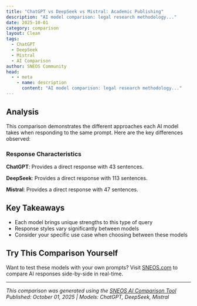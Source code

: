 ```yaml
---
title: "ChatGPT vs DeepSeek vs Mistral: Academic Publishing"
description: "AI model comparison: legal research methodology..."
date: 2025-10-01
category: comparison
layout: Clean
tags:
  - ChatGPT
  - DeepSeek
  - Mistral
  - AI Comparison
author: SNEOS Community
head:
  - - meta
    - name: description
      content: "AI model comparison: legal research methodology..."
---
```


<ChatComparison
  title="ChatGPT vs DeepSeek vs Mistral: Academic Publishing"
  prompt="legal research methodology"
  :responses='{
    "ChatGPT": "**Legal Research Methodology**\n\nLegal research methodology refers to the systematic process used to identify, analyze, and interpret legal information and materials to resolve legal issues or answer legal questions. It involves the steps and techniques employed to gather relevant legal data, apply legal principles, and reach conclusions.\n\nHere is an overview of legal research methodology:\n\n### 1. **Identification of the Research Problem/Question**\n   - Clearly define the legal issue or question you want to examine.\n   - Narrow down the scope to make your research focused and manageable.\n\n### 2. **Preliminary Understanding**\n   - Gain a basic understanding of the topic through secondary sources such as textbooks, encyclopedias, commentaries, or legal dictionaries.\n\n### 3. **Formulation of Hypothesis or Research Aim**\n   - Based on initial understanding, formulate a hypothesis or objective for your research.\n   - This guides your search and analysis throughout the process.\n\n### 4. **Collection of Primary Data (If Applicable)**\n   - In some legal research, especially empirical or socio-legal studies, primary data (interviews, surveys, case studies) may be collected.\n\n### 5. **Collection of Secondary Data**\n   - This primarily involves gathering legal materials such as:\n     - **Statutes and Legislation**\n     - **Case Law/Judgments**\n     - **Regulations and Ordinances**\n     - **Books, Journals, Articles, and Commentaries**\n     - **Constitutional Provisions**\n     - **Treaties and International Conventions**\n  \n### 6. **Research Tools and Sources**\n   - Use reliable research tools such as:\n     - Legal databases (Westlaw, LexisNexis, Manupatra)\n     - Law libraries\n     - Government websites\n     - Legal journals and periodicals\n\n### 7. **Analysis and Interpretation**\n   - Analyze the collected material critically.\n   - Interpret legal provisions, precedents, and doctrines in light of the research question.\n   - Compare and contrast conflicting legal viewpoints.\n   - Use logical reasoning and apply relevant legal principles.\n\n### 8. **Synthesis**\n   - Integrate findings into a coherent whole.\n   - Develop reasoned arguments and conclusions based on evidence and analysis.\n\n### 9. **Presentation of Research**\n   - Prepare a structured report, dissertation, or article presenting your findings.\n   - Properly cite all sources used according to a legal citation standard (e.g., Bluebook, OSCOLA).\n\n### 10. **Verification and Review**\n   - Re-examine your research results for accuracy, consistency, and completeness.\n   - Cross-check references and conclusions.\n\n---\n\n### Types of Legal Research\n\n- **Doctrinal Research** (Black Letter Law Research): Focuses on analyzing legal principles as found in statutes and case law.\n- **Empirical Legal Research**: Uses social science methods to study the impact or operation of laws.\n- **Comparative Legal Research**: Compares laws of different jurisdictions.\n- **Historical Legal Research**: Examines historical development and evolution of legal principles.\n\n---\n\n### Summary\n\n| Step                     | Description                                    |\n|--------------------------|------------------------------------------------|\n| 1. Identify Problem      | Define clear research question                   |\n| 2. Preliminary Reading  | Understand basics using secondary sources        |\n| 3. Hypothesis Formulation| Set research aim or hypothesis                    |\n| 4. Data Collection       | Collect relevant primary/secondary legal data    |\n| 5. Analysis             | Critically analyze laws, cases, and doctrines    |\n| 6. Synthesis            | Integrate findings into a coherent argument      |\n| 7. Presentation         | Write and cite research findings                  |\n| 8. Review               | Verify and refine research output                 |\n\n---\n\nIf you want, I can help with more detailed methods, specific tools, or case examples!",
    "DeepSeek": "Of course. Legal research methodology is the systematic process of identifying, retrieving, and analyzing information necessary to support legal decision-making. It\u0027s the foundational skill for any lawyer, legal scholar, or student.\n\nA well-structured methodology ensures that your research is **comprehensive, efficient, and authoritative**.\n\nHere is a comprehensive breakdown of the legal research methodology, broken down into stages and key principles.\n\n---\n\n### **The Core Goal of Legal Research**\nTo find **primary authority** (law created by governmental bodies) that is **mandatory** (binding on the court deciding your case) and directly **on-point** (relevant to your specific legal issue). If mandatory authority isn\u0027t available, you seek the most **persuasive** secondary and primary authority.\n\n---\n\n### **Key Concepts to Understand First**\n\n1.  **Primary vs. Secondary Sources:**\n    *   **Primary Sources:** The actual **law itself**. These are binding and must be followed.\n        *   *Examples:* Statutes, Regulations, Case Law (Judicial Opinions), Constitutions.\n    *   **Secondary Sources:** Materials that **explain, critique, or analyze** the law. They are not binding but are incredibly useful for understanding a new area of law and finding primary sources.\n        *   *Examples:* Legal Encyclopedias (e.g., American Jurisprudence), Law Review Articles, Treatises, Restatements of the Law.\n\n2.  **Mandatory vs. Persuasive Authority:**\n    *   **Mandatory (Binding) Authority:** Law that a court **must** follow. This is determined by the court\u0027s jurisdiction.\n        *   *Example:* A decision from the California Supreme Court is mandatory on all lower California state courts. A federal statute is mandatory on all federal courts.\n    *   **Persuasive Authority:** Law that a court **may** follow but is not required to. It can influence a decision.\n        *   *Example:* A decision from a New York court on a novel issue being heard by a California court for the first time.\n\n---\n\n### **The Step-by-Step Legal Research Process**\n\nThis is a cyclical, not linear, process. You will constantly refine your search as you learn more.\n\n#### **Stage 1: Initial Case Assessment \u0026 Fact Gathering**\n*   **Understand the Problem:** Identify the client, the legal dispute, and the desired outcome.\n*   **Extract Key Facts:** Determine the \u0022who, what, when, where, why, and how.\u0022 Separate relevant facts from background facts.\n*   **Identify the Jurisdiction:** Which state? Which federal circuit? This is critical for determining mandatory authority.\n*   **Formulate the Legal Question:** Based on the facts, draft a specific, answerable legal question.\n    *   *Example:* \u0022Under California law, can a landlord be held liable for an injury caused by a criminal third party on the apartment premises if the landlord was aware of prior similar crimes but did not improve security?\u0022\n\n#### **Stage 2: Generate Search Terms \u0026 Preliminary Research**\n*   **Brainstorm Keywords:** List all relevant legal concepts, parties, things, and actions from your facts (e.g., \u0022landlord,\u0022 \u0022tenant,\u0022 \u0022premises liability,\u0022 \u0022foreseeability,\u0022 \u0022negligent security,\u0022 \u0022duty of care\u0022).\n*   **Use a Secondary Source:** This is the most efficient starting point. Secondary sources provide an overview and will lead you directly to primary authority.\n    *   **Legal Encyclopedias** (e.g., AmJur, CJS) give a broad, general introduction.\n    *   **Treatises** (e.g., *Prosser on Torts*) offer deep, scholarly analysis.\n    *   **American Law Reports (A.L.R.)** provide comprehensive annotations on specific legal issues, citing cases from multiple jurisdictions.\n*   **Purpose:** To gain a foundational understanding of the area of law and to mine for key statutes and major cases.\n\n#### **Stage 3: Research Primary Authority (The Core Phase)**\nNow you use the leads from your secondary source research to find the binding law.\n\n*   **A. Research Statutory Law (Codes):**\n    *   Find the relevant statute using an annotated code (e.g., *United States Code Annotated* - USCA, or a state\u0027s annotated code).\n    *   **Crucially, read the annotations** following the statute text. They will list cases that have interpreted each specific section of the statute.\n\n*   **B. Research Case Law (Common Law):**\n    *   **Method 1: The Digest System** (Print or Online): A \u0022subject index\u0022 to all reported cases. You look up a legal topic (a \u0022Key Number\u0022) to find all cases on that point.\n    *   **Method 2: Online Citators (Shepard\u0027s, KeyCite, BCite):** This is the modern, essential method.\n        1.  Start with a \u0022good case\u0022 you found from a secondary source or statute annotation.\n        2.  Use a citator (KeyCite in Westlaw or Shepard\u0027s in Lexis) on that case.\n        3.  The citator will show you:\n            *   The direct **history** of the case (appeals, etc.).\n            *   All cases that have **cited** your case.\n            *   A flag (red, yellow) indicating if your case is still **good law** (e.g., if it has been overruled or criticized).\n\n*   **C. Research Administrative Law (Regulations):**\n    *   If your issue involves a federal or state agency, you must research regulations (e.g., from the EPA, IRS).\n    *   The **Code of Federal Regulations (CFR)** is the primary source. Research it similarly to statutes, using finding tools and annotations.\n\n#### **Stage 4: Expand and Update Your Research**\n*   **The \u0022One Good Case\u0022 Method:** Use the citators for every new relevant case you find. This creates a chain of research, leading you to more on-point authorities.\n*   **Check for Recent Developments:** Law changes constantly. Always run a citator on your key authorities right before you finish to ensure they are still valid. Set up alerts for key terms or cases if it\u0027s ongoing research.\n\n#### **Stage 5: Analyze and Synthesize the Law**\nThis is where you move from collecting data to building a legal argument.\n*   **Synthesize Cases:** Group cases together by legal principle. How do they relate to each other? Is there a clear trend? A split in authority?\n*   **Apply Law to Facts:** Apply the rules and tests from the cases and statutes to your specific client\u0027s facts. This is the core of legal analysis (often using the IRAC method: Issue, Rule, Application, Conclusion).\n*   **Identify Gaps:** Are there any facts in your case that aren\u0027t addressed by the existing law? This is where persuasive authority becomes critical.\n\n#### **Stage 6: Organize and Present Findings**\n*   **Memo/Brief:** Structure your analysis logically for your audience (a senior partner, a judge).\n*   **Citation:** Use the correct legal citation format (e.g., The Bluebook: A Uniform System of Citation, or the ALWD Guide).\n\n---\n\n### **Practical Methodologies \u0026 Tips**\n\n*   **The \u0022Funnel\u0022 Approach:** Start broad with secondary sources, then narrow to statutes and leading cases, and finally drill down to the most specific, on-point mandatory cases using citators.\n*   **Cost-Effective Research:** Start with free resources (Google Scholar for case law, government websites for statutes), then move to paid databases (Westlaw, Lexis) for citators and specialized secondary sources.\n*   **Know When to Stop:** Research can be endless. Stop when you have a coherent answer supported by mandatory authority (or the best persuasive authority available) and you are no longer finding new, relevant information.\n\n### **Common Pitfalls to Avoid**\n\n1.  **Starting with Case Law:** Jumping straight into a case law database without background knowledge is inefficient and can lead to missing key statutes or fundamental concepts.\n2.  **Ignoring Jurisdiction:** Citing a persuasive case from another state when a mandatory case from your jurisdiction exists.\n3.  **Failing to Update:** Relying on a case that has been overruled is a critical error.\n4.  **Confusing Persuasive with Mandatory:** Not understanding the court hierarchy.\n5.  **Getting Stuck in a Research Loop:** Continuously finding the same cases without synthesizing them into an answer.\n\nBy following this structured methodology, you can transform a daunting legal question into a manageable, efficient, and effective research project.",
    "Mistral": "Legal research methodology involves a systematic approach to finding, analyzing, and applying legal information. Here are the key steps and methods involved in legal research:\n\n1. **Identify the Legal Issue**:\n   - Clearly define the legal problem or question you need to address.\n   - Break down complex issues into smaller, manageable parts.\n\n2. **Formulate a Research Plan**:\n   - Determine the jurisdiction(s) relevant to your issue.\n   - Identify the types of legal authorities you need (e.g., statutes, cases, regulations, secondary sources).\n   - Develop a search strategy, including keywords and phrases.\n\n3. **Consult Secondary Sources**:\n   - Start with secondary sources like legal encyclopedias, treatises, law review articles, and practice guides.\n   - These sources provide background information, explanations of legal principles, and citations to primary authorities.\n\n4. **Locate Primary Authorities**:\n   - **Statutes and Regulations**: Use annotated codes, legislative history, and regulatory materials.\n   - **Case Law**: Search for relevant cases using case reporters, digests, and legal databases (e.g., Westlaw, LexisNexis).\n   - **Constitutional Provisions**: Refer to the constitution and related interpretive materials.\n   - **Administrative Decisions**: Look for decisions from administrative agencies.\n\n5. **Use Legal Databases**:\n   - Utilize online legal research platforms like Westlaw, LexisNexis, Bloomberg Law, and free resources like Google Scholar and Justia.\n   - Employ advanced search techniques, such as Boolean operators, to refine your search.\n\n6. **Analyze and Synthesize Information**:\n   - Read and understand the legal authorities you have found.\n   - Identify the relevant legal principles, rules, and precedents.\n   - Synthesize the information to form a coherent legal argument or analysis.\n\n7. **Verify and Update**:\n   - Ensure that the legal authorities you are relying on are still valid and have not been overruled or amended.\n   - Use citators (e.g., Shepard\u0027s, KeyCite) to check the status of cases and statutes.\n   - Update your research to include the most recent developments in the law.\n\n8. **Cite Checking**:\n   - Verify that all legal authorities are properly cited according to the relevant citation manual (e.g., The Bluebook, ALWD Citation Manual).\n   - Ensure accuracy and consistency in your citations.\n\n9. **Document and Organize**:\n   - Keep detailed records of your research process, including sources consulted, search terms used, and findings.\n   - Organize your research materials in a logical and accessible manner.\n\n10. **Ethical Considerations**:\n    - Ensure that your research is conducted ethically, respecting confidentiality, accuracy, and the integrity of the legal system.\n\n11. **Review and Refine**:\n    - Review your research findings with a critical eye.\n    - Refine your research plan and search strategy as needed based on new information or insights.\n\nBy following these steps, you can conduct thorough and effective legal research, ensuring that your analysis is well-supported and your conclusions are legally sound."
  }'
  published-date="22:41"
/>

## Analysis

This comparison demonstrates the different approaches each AI model takes when responding to the same prompt. Here are the key differences observed:

### Response Characteristics

**ChatGPT**: Provides a direct response with 43 sentences. 

**DeepSeek**: Provides a direct response with 113 sentences. 

**Mistral**: Provides a direct response with 47 sentences. 

## Key Takeaways

- Each model brings unique strengths to this type of query
- Response styles vary significantly between models
- Consider your specific use case when choosing between these models

## Try This Comparison Yourself

Want to test these models with your own prompts? Visit [SNEOS.com](https://sneos.com) to compare AI responses side-by-side in real-time.

---

*This comparison was generated using the [SNEOS AI Comparison Tool](https://sneos.com)*
*Published: October 01, 2025 | Models: ChatGPT, DeepSeek, Mistral*
